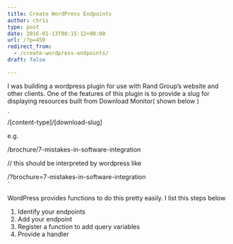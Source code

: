 ```yaml
---
title: Create WordPress Endpoints
author: chris
type: post
date: 2016-01-13T00:15:12+00:00
url: /?p=450
redirect_from: 
  - /create-wordpress-endpoints/
draft: false

---
```

I was building a wordpress plugin for use with Rand Group&#8217;s website and other clients. One of the features of this plugin is to provide a slug for displaying resources built from Download Monitor( shown below )

`<br />
/[content-type]/[download-slug]</p>
<p>e.g.</p>
<p>/brochure/7-mistakes-in-software-integration</p>
<p>// this should be interpreted by wordpress like</p>
<p>/?brochure=7-mistakes-in-software-integration<br />
` 

WordPress provides functions to do this pretty easily. I list this steps below

  1. Identify your endpoints
  2. Add your endpoint
  3. Register a function to add query variables
  4. Provide a handler